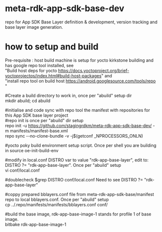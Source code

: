 # meta-rdk-app-sdk-base-dev
repo for App SDK Base Layer definition &amp; development, version tracking and base layer image generation.

  # how to setup and build
  Pre-requisite : host build machine is setup for yocto kirkstone building and has google repo tool installed, see  
  "Build host deps for yocto https://docs.yoctoproject.org/brief-yoctoprojectqs/index.html#build-host-packages" and  
  "install repo tool on build host https://android.googlesource.com/tools/repo "

  #Create a build directory to work in, once per "abuild" setup dir  
  mkdir abuild; cd abuild

  #initialise and code sync with repo tool the manifest with repositories for this App SDK base layer project  
  #repo init is once per "abuild" dir setup  
  repo init -u https://github.com/stagingrdkm/meta-rdk-app-sdk-base-dev/ -m manifests/manifest-base.xml  
  repo sync --no-clone-bundle -v -j$(getconf _NPROCESSORS_ONLN)

  #yocto poky build environment setup script. Once per shell you are building in 
  source oe-init-build-env

  #modify in local.conf DISTRO var to value "rdk-app-base-layer", edit to: DISTRO ?= "rdk-app-base-layer". Once per "abuild" setup  
  vi conf/local.conf  

  #doublecheck $grep DISTRO conf/local.conf  Need to see DISTRO ?= "rdk-app-base-layer"  

  #coppy prepared bblayers.conf file from meta-rdk-app-sdk-base/manifest repo to local bblayers.conf. Once per "abuild" setup  
  cp ../.repo/manifests/manifests/bblayers.conf conf/  

  #build the base image, rdk-app-base-image-1 stands for profile 1 of base image.  
  bitbake rdk-app-base-image-1
  


  



